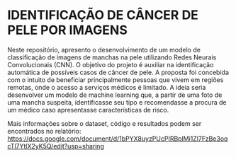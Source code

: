 # IDENTIFICAÇÃO DE CÂNCER DE PELE POR IMAGENS 
Neste repositório, apresento o desenvolvimento de um modelo de classificação de imagens de manchas na pele utilizando Redes Neurais Convolucionais (CNN). O objetivo do projeto é auxiliar na identificação automática de possíveis casos de câncer de pele.
A proposta foi concebida com o intuito de beneficiar principalmente pessoas que vivem em regiões remotas, onde o acesso a serviços médicos é limitado. A ideia seria desenvolver um modelo de machine learning que, a partir de uma foto de uma mancha suspeita, identificasse seu tipo e recomendasse a procura de um médico caso apresentasse características de risco.

Mais informações sobre o dataset, código e resultados podem ser encontrados no relatório: https://docs.google.com/document/d/1bPYX8uyzPUcPIRBplMi1Zl7FzBe3oqcTl7YtlX2yK5Q/edit?usp=sharing


